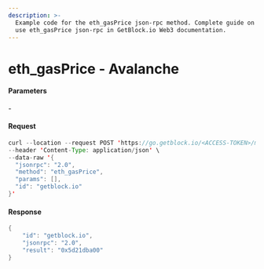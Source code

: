 ```yaml
---
description: >-
  Example code for the eth_gasPrice json-rpc method. Сomplete guide on how to
  use eth_gasPrice json-rpc in GetBlock.io Web3 documentation.
---
```


# eth\_gasPrice - Avalanche

#### Parameters

\-

#### Request

```java
curl --location --request POST 'https://go.getblock.io/<ACCESS-TOKEN>/mainnet/ext/bc/C/rpc' \
--header 'Content-Type: application/json' \
--data-raw '{
  "jsonrpc": "2.0",
  "method": "eth_gasPrice",
  "params": [],
  "id": "getblock.io"
}'
```

#### Response

```java
{
    "id": "getblock.io",
    "jsonrpc": "2.0",
    "result": "0x5d21dba00"
}
```
